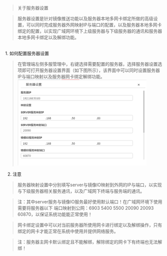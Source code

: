 <blockquote class="success">
	关于服务器设置
</blockquote> 
 
>    服务器设置是针对镜像推送功能以及服务器本地多网卡绑定所做的高级设置，可以同时完成服务器外网映射IP与端口的配置，以及服务器本地多网卡绑定的配置，以实现广域网环境下上级服务器与下级服务器的通讯和服务器本地多网卡绑定以及解绑功能。

</br>
1. 如何配置服务器设置

> 在管理端左侧多服管理中，右键选择需要配置的服务器，选择服务器设置选项即可打开服务器设置界面（如下图所示），该界面中可以同时设置服务器IP与端口映射以及服务器网卡绑定解绑功能。
![](../images/screenshot_1526205762995.png)

2. 注意

> 服务器映射设置中分别填写server与镜像IO映射到外网的IP与端口，以实现与下级服务器相关服务通讯，以及广域网下终端与服务端的通讯。
<blockquote class="success">
 注：其中server服务与镜像IO服务最好使用默认端口！在广域网环境下使用需要将服务器以下	端口映射到公网：6903 5400 5500 20090 20093 60870，以保证系统功能能正常使用！ 
</blockquote> 


> 网卡绑定设置中可以对当前服务器所使用网卡进行绑定以及解绑操作，只有绑定的网卡才能正常在系统中使用并提供网络服务。

<blockquote class="warning">
注：服务器主网卡默认绑定且不能解绑，解除绑定的网卡下有终端也无法解绑！ 
</blockquote> 
